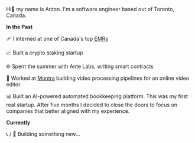 Hi👋 my name is Anton. I'm a software engineer based out of Toronto, Canada.

__In the Past__

🩹 I interned at one of Canada's top [EMRs](https://www.forbes.com/advisor/business/software/what-is-an-emr/)

📈 Built a crypto staking startup

🌐 Spent the summer with Ante Labs, writing smart contracts

🎨 Worked at [Montra](http://montra.com/) building video processing pipelines for an online video editor

📊 Built an AI-powered automated bookkeeping platform. This was my first real startup. After five months I decided to close the doors to focus on companies that better aligned with my experience.


__Currently__

📞 / 🚗 Building something new...

<!--
**icepaq/icepaq** is a ✨ _special_ ✨ repository because its `README.md` (this file) appears on your GitHub profile.

Here are some ideas to get you started:

- 🔭 I’m currently working on ...
- 🌱 I’m currently learning ...
- 👯 I’m looking to collaborate on ...
- 🤔 I’m looking for help with ...
- 💬 Ask me about ...
- 📫 How to reach me: ...
- 😄 Pronouns: ...
- ⚡ Fun fact: ...
-->
